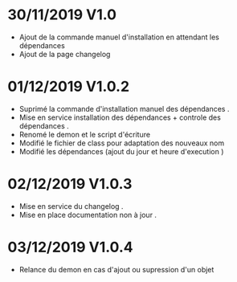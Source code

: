 
# 30/11/2019  V1.0

- Ajout de la commande manuel d'installation en attendant les dépendances
- Ajout de la page changelog 

# 01/12/2019 V1.0.2

- Suprimé la commande d'installation manuel des dépendances .
- Mise en service installation des dépendances + controle des dépendances . 
- Renomé le demon et le script d'écriture 
- Modifié le fichier de class pour adaptation des nouveaux nom
- Modifié les dépendances (ajout du jour et heure d'execution ) 

# 02/12/2019 V1.0.3 

- Mise en service du changelog .
- Mise en place documentation non à jour . 

# 03/12/2019 V1.0.4

- Relance du demon en cas d'ajout ou supression d'un objet 